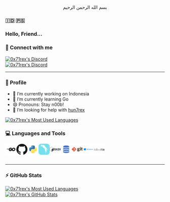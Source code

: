 <p align="center">
بسم الله الرحمن الرحيم
</p>

### 🇮🇩 🇵🇸

### Hello, Friend...

### 🤙 Connect with me

<a href="https://discord.gg/QeGV2eexJA">
  <img align="center" alt="0x71rex's Discord" src="https://img.shields.io/discord/822482475880022038.svg?logo=discord&style=plastic" width="151" height="19" />
</a>

<br />

<a href="https://twitter.com/intent/follow?original_referer=https%3A%2F%2Fgithub.com%2F0x71rex&screen_name=0x71rex">
  <img align="center" alt="0x71rex's Discord" src="https://img.shields.io/twitter/follow/0x71rex?color=1DA1F2&logo=twitter&style=plastic" width="151" height="19" />
</a>

<br />

---

### 🧔 Profile

- 🔭 I’m currently working on Indonesia
- 🌱 I’m currently learning Go
- 😄 Pronouns: Stay n00b!
- 🤔 I’m looking for help with [hun7rex](https://github.com/0x71rex/hun7rex)

<a href="https://github.com/0x71rex/hun7rex">
  <img align="center" alt="0x71rex's Most Used Languages" src="https://github-readme-stats.vercel.app/api/pin/?username=0x71rex&repo=hun7rex&show_owner=0x71rex&theme=tokyonight&show_icons=true&hide_border=true" width="495" />
</a>

<!--
- 👯 I’m looking to collaborate on ...
- 💬 Ask me about ...
- 📫 How to reach me: ...
- ⚡ Fun fact: ...
-->

### 💻 Languages and Tools

<img align="left" alt="GoLang" width="35px" src="https://raw.githubusercontent.com/0x71rex/0x71rex/main/static/go.png" />
<img align="left" alt="GitHub" width="35px" src="https://raw.githubusercontent.com/0x71rex/0x71rex/main/static/github.png" />
<img align="left" alt="Python" width="35px" src="https://raw.githubusercontent.com/0x71rex/0x71rex/main/static/python.png" />
<img align="left" alt="Parrot" width="35px" src="https://raw.githubusercontent.com/0x71rex/0x71rex/main/static/parrot.png" />
<img align="left" alt="Bash" width="35px" src="https://raw.githubusercontent.com/0x71rex/0x71rex/main/static/bash.png" />
<img align="left" alt="SQL" width="35px" src="https://raw.githubusercontent.com/0x71rex/0x71rex/main/static/sql.png" />
<img align="left" alt="Git" width="35px" src="https://raw.githubusercontent.com/0x71rex/0x71rex/main/static/git.png" />
<img align="left" alt="Windows" width="35px" src="https://raw.githubusercontent.com/0x71rex/0x71rex/main/static/windows.png" />
<img align="left" alt="Mikrotik" width="35px" src="https://raw.githubusercontent.com/0x71rex/0x71rex/main/static/mikrotik.png" />

<br />
<br />
<br />

<!--
**0x71rex/0x71rex** is a ✨ _special_ ✨ repository because its `README.md` (this file) appears on your GitHub profile.

Here are some ideas to get you started:
-->

---

### :zap: GitHub Stats

<a href="https://github.com/0x71rex">
  <img align="center" alt="0x71rex's Most Used Languages" src="https://github-readme-stats.vercel.app/api/top-langs/?username=0x71rex&theme=tokyonight&show_icons=true&hide_border=true&layout=compact" width="495" />
</a>

<br />

<a href="https://github.com/0x71rex">
  <img align="center" alt="0x71rex's GitHub Stats" src="https://github-readme-stats.vercel.app/api?username=0x71rex&theme=tokyonight&show_icons=true&hide_border=true&count_private=true" />
</a>
